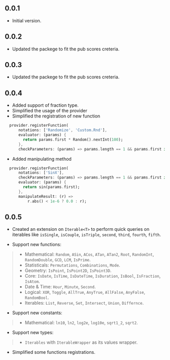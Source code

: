 ## 0.0.1
- Initial version.

## 0.0.2
- Updated the packege to fit the pub scores creteria.

## 0.0.3
- Updated the packege to fit the pub scores creteria.

## 0.0.4
- Added support of fraction type.
- Simplified the usage of the provider
- Simplified the registration of new function
```dart
  provider.registerFunction(
      notations: ['Randomize', 'Custom.Rnd'],
      evaluator: (params) {
        return params.first * Random().nextInt(100);
      },
      checkParameters: (params) => params.length == 1 && params.first is num);
```

- Added manipulating method 
```dart
  provider.registerFunction(
      notations: ['SinX'],
      checkParameters: (params) => params.length == 1 && params.first is num,
      evaluator: (params) {
        return sin(params.first);
      },
      manipulateResult: (r) =>
          r.abs() < 1e-6 ? 0.0 : r);
```

## 0.0.5
- Created an extension on `Iterable<T>` to perform quick queries on iterables like `isSingle`, `isCouple`, `isTriple`, `second`, `third`, `fourth`, `fifth`.

- Support new functions: 
>+ Mathematical: `Random`, `ASin`, `ACos`, `ATan`, `ATan2`, `Root`, `RandomInt`, `RandomDouble`, `GCD`, `LCM`, `IsPrime`.
>+ Statisticals: `Permutations`, `Combinations`, `Mode`.
>+ Geometry: `IsPoint`, `IsPoint2D`, `IsPoint3D`.
>+ Core: `IsDate`, `IsTime`, `IsDateTime`, `IsDuration`, `IsBool`, `IsFraction`, `IsAtom`.
>+ Date & Time: `Hour`, `Minute`, `Second`.
>+ Logical: `XOR`, `Toggle`, `AllTrue`, `AnyTrue`, `AllFalse`, `AnyFalse`, `RandomBool`.
>+ Iterables: `List`, `Reverse`, `Set`, `Intersect`, `Union`, `Differnce`.

- Support new constants: 
>+ Mathematical: `ln10`, `ln2`, `log2e`, `log10e`, `sqrt1_2`, `sqrt2`.

- Support new types: 
>+ `Iterables` with `IterableWrapper` as its values wrapper.

- Simplified some functions registrations.
